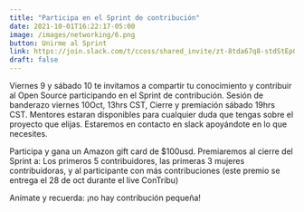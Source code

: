 ```yaml
---
title: "Participa en el Sprint de contribución"
date: 2021-10-01T16:22:17-05:00
image: /images/networking/6.png
button: Unirme al Sprint
link: https://join.slack.com/t/ccoss/shared_invite/zt-8tda67q8-stdStEpGV_2cXG6wGpNm_Q
draft: false
---
```



Viernes 9 y sábado 10 te invitamos a compartir tu conocimiento y contribuir al Open Source participando en el Sprint de contribución. 
Sesión de banderazo viernes 10Oct, 13hrs CST, Cierre y premiación sábado 19hrs CST.
Mentores estaran disponibles para cualquier duda que tengas sobre el proyecto que elijas.
Estaremos en contacto en slack apoyándote en lo que necesites.

Participa y gana un Amazon gift card de $100usd. Premiaremos al cierre del Sprint a: 
Los primeros 5 contribuidores, las primeras 3 mujeres contribuidoras, y al participante con más contribuciones (este premio se entrega el 28 de oct durante el live ConTribu)

Anímate y recuerda: ¡no hay contribución pequeña!
